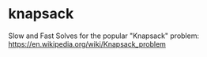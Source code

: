 # knapsack
Slow and Fast Solves for the popular "Knapsack" problem: https://en.wikipedia.org/wiki/Knapsack_problem
